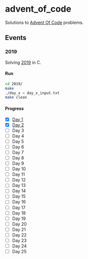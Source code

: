 # advent_of_code

Solutions to [Advent Of Code](https://adventofcode.com) problems.

## Events

### 2019

Solving [2019](https://adventofcode.com/2019) in C.

#### Run

```bash
cd 2019/
make
./day_x < day_x_input.txt
make clean
```

#### Progress

- [X] [Day 1](2019/day_1.c)
- [X] [Day 2](2019/day_2.c)
- [ ] Day 3
- [ ] Day 4
- [ ] Day 5
- [ ] Day 6
- [ ] Day 7
- [ ] Day 8
- [ ] Day 9
- [ ] Day 10
- [ ] Day 11
- [ ] Day 12
- [ ] Day 13
- [ ] Day 14
- [ ] Day 15
- [ ] Day 16
- [ ] Day 17
- [ ] Day 18
- [ ] Day 19
- [ ] Day 20
- [ ] Day 21
- [ ] Day 22
- [ ] Day 23
- [ ] Day 24
- [ ] Day 25
